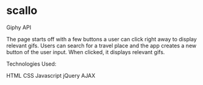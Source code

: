 # scallo
Giphy API

The page starts off with a few buttons a user can click right away to display relevant gifs. Users can search for a travel place and the app creates a new button of the user input. When clicked, it displays relevant gifs. 

Technologies Used:

HTML
CSS
Javascript
jQuery
AJAX
